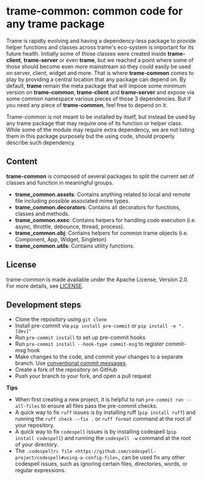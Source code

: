 # trame-common: common code for any trame package

Trame is rapidly evolving and having a dependency-less package to provide helper
functions and classes across trame's eco-system is important for its future
health. Initially some of those classes were created inside **trame-client**,
**trame-server** or even **trame**, but we reached a point where some of those
should become even more mainstream so they could easily be used on server,
client, widget and more. That is where **trame-common** comes to play by
providing a central location that any package can depend on. By default,
**trame** remain the meta package that will impose some minimum version on
**trame-common**, **trame-client** and **trame-server** and expose via some
common namespace various pieces of those 3 dependencies. But if you need any
piece of **trame-common**, feel free to depend on it.

Trame-common is not meant to be installed by itself, but instead be used by any
trame package that may require one of its function or helper class. While some
of the module may require extra dependency, we are not listing them in this
package purposely but the using code, should properly describe such dependency.

## Content

**trame-common** is composed of several packages to split the current set of
classes and function in meaningful groups.

- **trame_common.assets**: Contains anything related to local and remote file
  including possible associated mime types.
- **trame_common.decorators**: Contains all decorators for functions, classes
  and methods.
- **trame_common.exec**: Contains helpers for handling code execution (i.e.
  async, throttle, debounce, thread, process).
- **trame_common.obj**: Contains helpers for common trame objects (i.e.
  Component, App, Widget, Singleton)
- **trame_common.utils**: Contains utility functions.

## License

trame-common is made available under the Apache License, Version 2.0. For more
details, see
[LICENSE](https://github.com/Kitware/trame-common/blob/master/LICENSE).

## Development steps

- Clone the repository using `git clone`
- Install pre-commit via `pip install pre-commit` or `pip install -e ".[dev]"`
- Run `pre-commit install` to set up pre-commit hooks
- Run `pre-commit install --hook-type commit-msg` to register commit-msg hook
- Make changes to the code, and commit your changes to a separate branch. Use
  [conventional commit messages](https://www.conventionalcommits.org/en/v1.0.0/).
- Create a fork of the repository on GitHub
- Push your branch to your fork, and open a pull request

**Tips**

- When first creating a new project, it is helpful to run
  `pre-commit run --all-files` to ensure all files pass the pre-commit checks.
- A quick way to fix `ruff` issues is by installing ruff (`pip install ruff`)
  and running the `ruff check --fix .` or `ruff format` command at the root of
  your repository.
- A quick way to fix `codespell` issues is by installing codespell
  (`pip install codespell`) and running the `codespell -w` command at the root
  of your directory.
- The
  `.codespellrc file <https://github.com/codespell-project/codespell#using-a-config-file>`\_
  can be used fix any other codespell issues, such as ignoring certain files,
  directories, words, or regular expressions.
